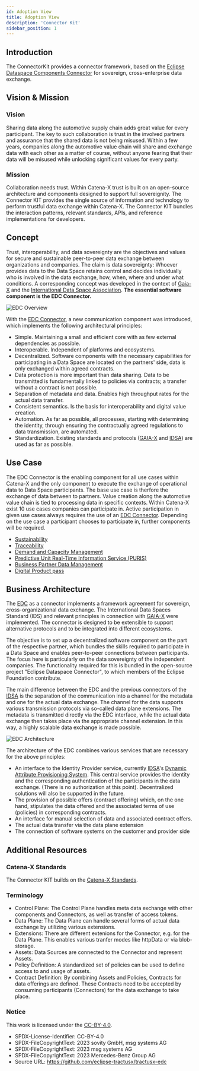 ```yaml
---
id: Adoption View
title: Adoption View
description: 'Connector Kit'
sidebar_position: 1
---
```


## Introduction

The ConnectorKit provides a connector framework, based on the [Eclipse Dataspace Components Connector][edc-url] for sovereign, cross-enterprise data exchange.

## Vision & Mission

### Vision

Sharing data along the automotive supply chain adds great value for every participant. The key to such collaboration is trust in the involved partners and assurance that the shared data is not being misused. Within a few years, companies along the automotive value chain will share and exchange data with each other as a matter of course, without anyone fearing that their data will be misused while unlocking significant values for every party.

### Mission

Collaboration needs trust. Within Catena-X trust is built on an open-source architecture and components designed to support full sovereignity.
The Connector KIT provides the single source of information and technology to perform trustful data exchange within Catena-X. The Connector KIT bundles the interaction patterns, relevant standards, APIs, and reference implementations  for developers.

## Concept

Trust, interoperability, and data sovereignty are the objectives and values for secure and sustainable peer-to-peer data exchange between organizations and companies. The claim is data sovereignty: Whoever provides data to the Data Space retains control and decides individually who is involved in the data exchange, how, when, where and under what conditions. A corresponding concept was developed in the context of [Gaia-X][gaiax-url] and the [International Data Space Association][idsa-url]. __The essential software component is the EDC Connector.__

![EDC Overview](images/edc_overview.png)

With the [EDC Connector][edc-url], a new communication component was introduced, which implements the following architectural principles:

- Simple. Maintaining a small and efficient core with as few external dependencies as possible.
- Interoperable. Independent of platforms and ecosystems.
- Decentralized. Software components with the necessary capabilities for participating in a Data Space are located on the partners' side, data is only exchanged within agreed contracts.
- Data protection is more important than data sharing. Data to be transmitted is fundamentally linked to policies via contracts; a transfer without a contract is not possible.
- Separation of metadata and data. Enables high throughput rates for the actual data transfer.
- Consistent semantics. Is the basis for interoperability and digital value creation.
- Automation. As far as possible, all processes, starting with determining the identity, through ensuring the contractually agreed regulations to data transmission, are automated.
- Standardization. Existing standards and protocols ([GAIA-X][gaiax-url] and [IDSA][idsa-url]) are used as far as possible.

## Use Case

The EDC Connector is the enabling component for all use cases within Catena-X and the only component to execute the exchange of operational data to Data Space participants. The base use case is therfore the exchange of data between to partners. Value creation along the automotive value chain is tied to processing data in specific contexts. Within Catena-X exist 10 use cases companies can participate in. Active participation in given use cases always requires the use of an [EDC Connector][edc-url]. Depending on the use case a participant chooses to participate in, further components will be required.

- [Sustainability][sustainability-url]
- [Traceability][traceability-url]
- [Demand and Capacity Management][DCM-url]
- [Predictive Unit Real-Time Information Service (PURIS)][PURIS-url]
- [Business Partner Data Management][BPDM-url]
- [Digital Product pass][digital-product-pass-url]

## Business Architecture

The [EDC][edc-url] as a connector implements a framework agreement for sovereign, cross-organizational data exchange. The International Data Spaces Standard (IDS) and relevant principles in connection with [GAIA-X][gaiax-url] were implemented. The connector is designed to be extensible to support alternative protocols and to be integrated into different ecosystems.

The objective is to set up a decentralized software component on the part of the respective partner, which bundles the skills required to participate in a Data Space and enables peer-to-peer connections between participants.
The focus here is particularly on the data sovereignty of the independent companies.
The functionality required for this is bundled in the open-source project "Eclipse Dataspace Connector", to which members of the Eclipse Foundation contribute.

The main difference between the EDC and the previous connectors of the [IDSA][idsa-url] is the separation of the communication into a channel for the metadata and one for the actual data exchange. The channel for the data supports various transmission protocols via so-called data plane extensions. The metadata is transmitted directly via the EDC interface, while the actual data exchange then takes place via the appropriate channel extension. In this way, a highly scalable data exchange is made possible.

![EDC Architecture](images/edc_architecture.png)

The architecture of the EDC combines various services that are necessary for the above principles:

- An interface to the Identity Provider service, currently [IDSA][idsa-url]'s [Dynamic Attribute Provisioning System][daps-url]. This central service provides the identity and the corresponding authentication of the participants in the data exchange. (There is no authorization at this point). Decentralized solutions will also be supported in the future.
- The provision of possible offers (contract offering) which, on the one hand, stipulates the data offered and the associated terms of use (policies) in corresponding contracts.
- An interface for manual selection of data and associated contract offers.
- The actual data transfer via the data plane extension
- The connection of software systems on the customer and provider side

## Additional Resources

### Catena-X Standards

The Connector KIT builds on the [Catena-X Standards][Catena-X-Standards-url].

### Terminology

- Control Plane: The Control Plane handles meta data exchange with other components and Connectors, as well as transfer of access tokens.
- Data Plane: The Data Plane can handle several forms of actual data exchange by utilizing various extensions.
- Extensions: There are different extenions for the Connector, e.g. for the Data Plane. This enables various tranfer modes like httpData or via blob-storage.
- Assets: Data Sources are connected to the Connector and represent Assets.
- Policy Definition: A standardized set of policies can be used to define access to and usage of assets.
- Contract Definition: By combining Assets and Policies, Contracts for data offerings are defined. These Contracts need to be accepted by consuming participants (Connectors) for the data exchange to take place.

### Notice

This work is licensed under the [CC-BY-4.0](https://creativecommons.org/licenses/by/4.0/legalcode).

- SPDX-License-Identifier: CC-BY-4.0
- SPDX-FileCopyrightText: 2023 sovity GmbH, msg systems AG
- SPDX-FileCopyrightText: 2023 msg systems AG
- SPDX-FileCopyrightText: 2023 Mercedes-Benz Group AG
- Source URL: https://github.com/eclipse-tractusx/tractusx-edc

[edc-url]: https://github.com/eclipse-edc/Connector
[gaiax-url]: https://www.data-infrastructure.eu/GAIAX/Navigation/EN/Home/home.html
[idsa-url]: https://internationaldataspaces.org/
[daps-url]: https://www.dataspaces.fraunhofer.de/en/software/identity_provider.html
[traceability-url]: https://github.com/eclipse-tractusx/traceability-foss
[sustainability-url]: https://github.com/ChristopherWinterZF/pcf-exchange-kit/tree/featurebranch/devlopmentview
[BPDM-url]: https://github.com/eclipse-tractusx/bpdm
[DCM-url]: https://github.com/eclipse-tractusx/demand-capacity-mgmt/blob/main/README.md
[PURIS-url]: https://github.com/eclipse-tractusx/puris
[digital-product-pass-url]:https://github.com/eclipse-tractusx/digital-product-pass
[Catena-X-Standards-url]:https://catena-x.net/de/standard-library
